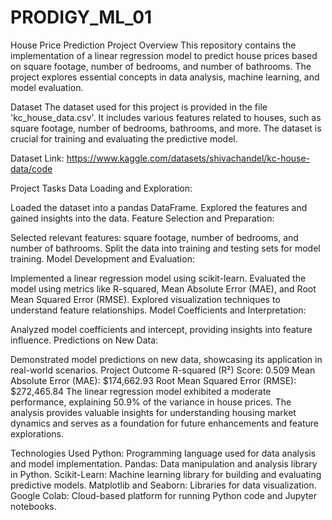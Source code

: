 # PRODIGY_ML_01
House Price Prediction Project
Overview
This repository contains the implementation of a linear regression model to predict house prices based on square footage, number of bedrooms, and number of bathrooms. The project explores essential concepts in data analysis, machine learning, and model evaluation.

Dataset
The dataset used for this project is provided in the file 'kc_house_data.csv'. It includes various features related to houses, such as square footage, number of bedrooms, bathrooms, and more. The dataset is crucial for training and evaluating the predictive model.

Dataset Link: https://www.kaggle.com/datasets/shivachandel/kc-house-data/code

Project Tasks
Data Loading and Exploration:

Loaded the dataset into a pandas DataFrame.
Explored the features and gained insights into the data.
Feature Selection and Preparation:

Selected relevant features: square footage, number of bedrooms, and number of bathrooms.
Split the data into training and testing sets for model training.
Model Development and Evaluation:

Implemented a linear regression model using scikit-learn.
Evaluated the model using metrics like R-squared, Mean Absolute Error (MAE), and Root Mean Squared Error (RMSE).
Explored visualization techniques to understand feature relationships.
Model Coefficients and Interpretation:

Analyzed model coefficients and intercept, providing insights into feature influence.
Predictions on New Data:

Demonstrated model predictions on new data, showcasing its application in real-world scenarios.
Project Outcome
R-squared (R²) Score: 0.509
Mean Absolute Error (MAE): $174,662.93
Root Mean Squared Error (RMSE): $272,465.84
The linear regression model exhibited a moderate performance, explaining 50.9% of the variance in house prices. The analysis provides valuable insights for understanding housing market dynamics and serves as a foundation for future enhancements and feature explorations.

Technologies Used
Python: Programming language used for data analysis and model implementation.
Pandas: Data manipulation and analysis library in Python.
Scikit-Learn: Machine learning library for building and evaluating predictive models.
Matplotlib and Seaborn: Libraries for data visualization.
Google Colab: Cloud-based platform for running Python code and Jupyter notebooks.
